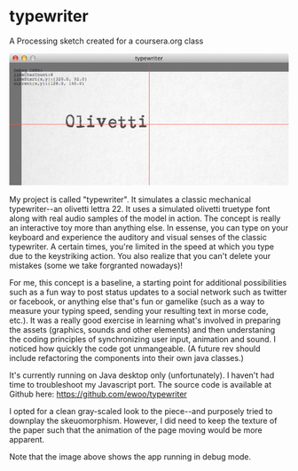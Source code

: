 typewriter
==========

A Processing sketch created for a coursera.org class

![typewriter](/screenshot.jpg "Screenshot of typewriter")

My project is called "typewriter". It simulates a classic mechanical typewriter--an olivetti lettra 22. It uses a simulated olivetti truetype font along with real audio samples of the model in action. The concept is really an interactive toy more than anything else. In essense, you can type on your keyboard and experience the auditory and visual senses of the classic typewriter. A certain times, you're limited in the speed at which you type due to the keystriking action. You also realize that you can't delete your mistakes (some we take forgranted nowadays)!

For me, this concept is a baseline, a starting point for additional possibilities such as a fun way to post status updates to a social network such as twitter or facebook, or anything else that's fun or gamelike (such as a way to measure your typing speed, sending your resulting text in morse code, etc.). It was a really good exercise in learning what's involved in preparing the assets (graphics, sounds and other elements) and then understaning the coding principles of synchronizing user input, animation and sound. I noticed how quickly the code got unmangeable. (A future rev should include refactoring the components into their own java classes.)

It's currently running on Java desktop only (unfortunately). I haven't had time to troubleshoot my Javascript port. The source code is available at Github here: https://github.com/ewoo/typewriter 

I opted for a clean gray-scaled look to the piece--and purposely tried to downplay the skeuomorphism. However, I did need to keep the texture of the paper such that the animation of the page moving would be more apparent.

Note that the image above shows the app running in debug mode.